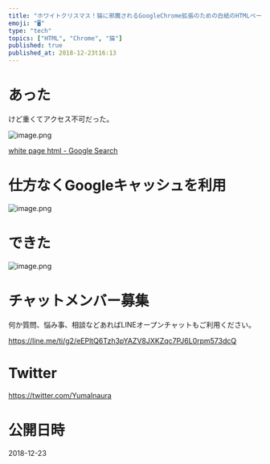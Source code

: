```yaml
---
title: "ホワイトクリスマス！猫に邪魔されるGoogleChrome拡張のための白紙のHTMLページってないの？"
emoji: "🖥"
type: "tech"
topics: ["HTML", "Chrome", "猫"]
published: true
published_at: 2018-12-23t16:13
---
```


# あった

けど重くてアクセス不可だった。

![image.png](https://qiita-image-store.s3.amazonaws.com/0/89618/85612a93-4338-46eb-be84-0374f6267bf1.png)

[white page html - Google Search](https://www.google.co.jp/search?q=white+page+html&oq=white+page+html&aqs=chrome..69i57.8122j0j9&sourceid=chrome&ie=UTF-8)


# 仕方なくGoogleキャッシュを利用

![image.png](https://qiita-image-store.s3.amazonaws.com/0/89618/c582e3f3-a639-6b1f-856c-9e9f4ff77687.png)

# できた

![image.png](https://qiita-image-store.s3.amazonaws.com/0/89618/beb66c2f-b97a-4cba-70a4-978ea8046b76.png)









<!-- Update From Qiita API -->

# チャットメンバー募集


何か質問、悩み事、相談などあればLINEオープンチャットもご利用ください。

https://line.me/ti/g2/eEPltQ6Tzh3pYAZV8JXKZqc7PJ6L0rpm573dcQ





# Twitter


https://twitter.com/YumaInaura


<!-- Update From Qiita API -->



# 公開日時

2018-12-23
